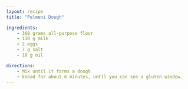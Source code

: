 ```yaml
---
layout: recipe
title: "Pelmeni Dough"

ingredients:
    - 360 grams all-purpose flour
    - 110 g milk
    - 2 eggs
    - 7 g salt
    - 10 g oil

directions:
    - Mix until it forms a dough
    - knead for about 6 minutes, until you can see a gluten window.
---
```


